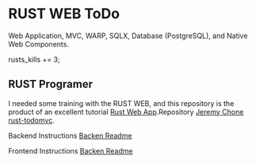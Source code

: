 # RUST WEB ToDo

Web Application, MVC, WARP, SQLX, Database (PostgreSQL), and Native Web Components.
  
rusts_kills += 3;

## RUST Programer

I needed some training with the RUST WEB, and this repository is the product of an excellent tutorial [Rust Web App](https://www.youtube.com/watch?v=VIig9IcQ-w8).Repository [Jeremy Chone rust-todomvc](https://github.com/jeremychone-channel/rust-todomvc).

Backend Instructions
[Backen Readme](./backend/README.md)

Frontend Instructions
[Backen Readme](./frontend/README.md)
